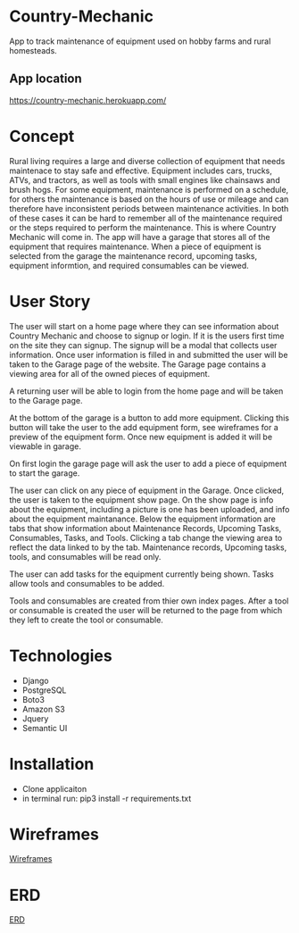 # Country-Mechanic
App to track maintenance of equipment used on hobby farms and rural homesteads.

## App location
https://country-mechanic.herokuapp.com/

# Concept
Rural living requires a large and diverse collection of equipment that needs maintenace to stay safe and effective.  Equipment includes cars, trucks, ATVs, and tractors, as well as tools with small engines like chainsaws and brush hogs.  For some equipment, maintenance is performed on a schedule, for others the maintenance is based on the hours of use or mileage and can therefore have inconsistent periods between maintenance activities.  In both of these cases it can be hard to remember all of the maintenance required or the steps required to perform the maintenance.  This is where Country Mechanic will come in.  The app will have a garage that stores all of the equipment that requires maintenance.  When a piece of equipment is selected from the garage the maintenance record, upcoming tasks, equipment informtion, and required consumables can be viewed.   

# User Story
The user will start on a home page where they can see information about Country Mechanic and choose to signup or login.  If it is the users first time on the site they can signup.  The signup will be a modal that collects user information.  Once user information is filled in and submitted the user will be taken to the Garage page of the website.  The Garage page contains a viewing area for all of the owned pieces of equipment.

A returning user will be able to login from the home page and will be taken to the Garage page.

At the bottom of the garage is a button to add more equipment.  Clicking this button will take the user to the add equipment form, see wireframes for a preview of the equipment form.  Once new equipment is added it will be viewable in garage.

On first login the garage page will ask the user to add a piece of equipment to start the garage. 

The user can click on any piece of equipment in the Garage.  Once clicked, the user is taken to the equipment show page.  On the show page is info about the equipment, including a picture is one has been uploaded, and info about the equipment maintanance.  Below the equipment information are tabs that show information about Maintenance Records, Upcoming Tasks, Consumables, Tasks, and Tools.  Clicking a tab change the viewing area to reflect the data linked to by the tab.   Maintenance records, Upcoming tasks, tools, and consumables will be read only.  

The user can add tasks for the equipment currently being shown.  Tasks allow tools and consumables to be added.  

Tools and consumables are created from thier own index pages.  After a tool or consumable is created the user will be returned to the page from which they left to create the tool or consumable.  

# Technologies
- Django
- PostgreSQL
- Boto3
- Amazon S3
- Jquery
- Semantic UI

# Installation
 - Clone applicaiton
 - in terminal run:  pip3 install -r requirements.txt

 # Wireframes
 [Wireframes](/planning_docs/Wireframes.png)

 # ERD
 [ERD](planning_docs/ERD.drawio)






